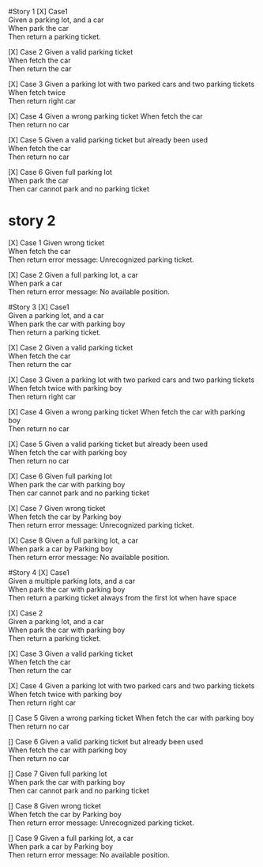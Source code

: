 #Story 1
[X] Case1  
Given a parking lot, and a car  
When park the car  
Then return a parking ticket. 

[X] Case 2
Given a valid parking ticket  
When fetch the car   
Then return the car 

[X] Case 3
Given a parking lot with two parked cars and two parking tickets  
When fetch twice  
Then return right car 

[X] Case 4
Given a wrong parking ticket
When fetch the car  
Then return no car

[X] Case 5
Given a valid parking ticket but already been used  
When fetch the car  
Then return no car  

[X] Case 6
Given full parking lot  
When park the car  
Then car cannot park and no parking ticket  

# story 2
[X] Case 1
Given wrong ticket  
When fetch the car  
Then return error message: Unrecognized parking ticket.  

[X] Case 2
Given a full parking lot, a car  
When park a car  
Then return error message: No available position.   

#Story 3
[X] Case1  
Given a parking lot, and a car  
When park the car with parking boy  
Then return a parking ticket.

[X] Case 2
Given a valid parking ticket  
When fetch the car   
Then return the car

[X] Case 3
Given a parking lot with two parked cars and two parking tickets  
When fetch twice with parking boy  
Then return right car

[X] Case 4
Given a wrong parking ticket
When fetch the car with parking boy  
Then return no car

[X] Case 5
Given a valid parking ticket but already been used  
When fetch the car with parking boy  
Then return no car

[X] Case 6
Given full parking lot  
When park the car with parking boy  
Then car cannot park and no parking ticket  

[X] Case 7
Given wrong ticket  
When fetch the car by Parking boy  
Then return error message: Unrecognized parking ticket.

[X] Case 8
Given a full parking lot, a car  
When park a car by Parking boy  
Then return error message: No available position.  

#Story 4
[X] Case1  
Given a multiple parking lots, and a car  
When park the car with parking boy  
Then return a parking ticket always from the first lot when have space

[X] Case 2  
Given a parking lot, and a car  
When park the car with parking boy  
Then return a parking ticket.

[X] Case 3
Given a valid parking ticket  
When fetch the car   
Then return the car

[X] Case 4
Given a parking lot with two parked cars and two parking tickets  
When fetch twice with parking boy  
Then return right car

[] Case 5
Given a wrong parking ticket
When fetch the car with parking boy  
Then return no car

[] Case 6
Given a valid parking ticket but already been used  
When fetch the car with parking boy  
Then return no car

[] Case 7
Given full parking lot  
When park the car with parking boy  
Then car cannot park and no parking ticket

[] Case 8
Given wrong ticket  
When fetch the car by Parking boy  
Then return error message: Unrecognized parking ticket.

[] Case 9
Given a full parking lot, a car  
When park a car by Parking boy  
Then return error message: No available position.  


